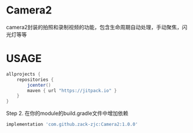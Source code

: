 # Camera2
camera2封装的拍照和录制视频的功能，包含生命周期自动处理，手动聚焦，闪光灯等等

# USAGE

```groovy
allprojects {
    repositories {
        jcenter()
        maven { url "https://jitpack.io" }
    }
}
```	

Step 2. 在你的module的build.gradle文件中增加依赖

```groovy
implementation 'com.github.zack-zjc:Camera2:1.0.0'
```
